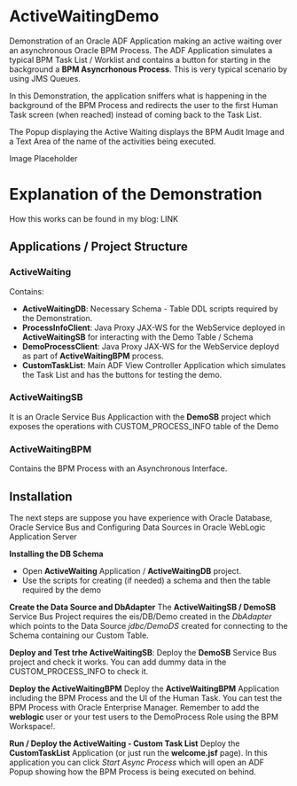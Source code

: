 # ActiveWaitingDemo
Demonstration of an Oracle ADF Application making an active waiting over an asynchronous Oracle BPM Process.
The ADF Application simulates a typical BPM Task List / Worklist and contains a button for starting in the background a **BPM Asyncrhonous Process**. This is very typical scenario by using JMS Queues.

In this Demonstration, the application sniffers what is happening in the background of the BPM Process and redirects the user to the first Human Task screen (when reached) instead of coming back to the Task List.

The Popup displaying the Active Waiting displays the BPM Audit Image and a Text Area of the name of the activities being executed.

Image Placeholder

# Explanation of the Demonstration

How this works can be found in my blog: LINK

## Applications / Project Structure

### ActiveWaiting
Contains:
- **ActiveWaitingDB**: Necessary Schema - Table DDL scripts required by the Demonstration.
- **ProcessInfoClient**: Java Proxy JAX-WS for the WebService deployed in **ActiveWaitingSB** for interacting with the Demo Table / Schema
- **DemoProcessClient**: Java Proxy JAX-WS for the WebService deployd as part of **ActiveWaitingBPM** process.
- **CustomTaskList**: Main ADF View Controller Application which simulates the Task List and has the buttons for testing the demo.

### ActiveWaitingSB
It is an Oracle Service Bus Applicaction with the **DemoSB** project which exposes the operations with CUSTOM_PROCESS_INFO table of the Demo

### ActiveWaitingBPM
Contains the BPM Process with an Asynchronous Interface.

## Installation
The next steps are suppose you have experience with Oracle Database, Oracle Service Bus and Configuring Data Sources in Oracle WebLogic Application Server

**Installing the DB Schema**
- Open **ActiveWaiting** Application / **ActiveWaitingDB** project.
- Use the scripts for creating (if needed) a schema and then the table required by the demo

**Create the Data Source and DbAdapter**
The **ActiveWaitingSB / DemoSB** Service Bus Project requires the eis/DB/Demo created in the *DbAdapter* which points to the Data Source *jdbc/DemoDS* created for connecting to the Schema containing our Custom Table.

**Deploy and Test trhe ActiveWaitingSB**:
Deploy the **DemoSB** Service Bus project and check it works. You can add dummy data in the CUSTOM_PROCESS_INFO to check it.

**Deploy the ActiveWaitingBPM**
Deploy the **ActiveWaitingBPM** Application including the BPM Process and the UI of the Human Task.
You can test the BPM Process with Oracle Enterprise Manager.
Remember to add the **weblogic** user or your test users to the DemoProcess Role using the BPM Workspace!.

**Run / Deploy the ActiveWaiting - Custom Task List**
Deploy the **CustomTaskList** Application (or just run the **welcome.jsf** page). In this application you can click *Start Async Process* which will open an ADF Popup showing how the BPM Process is being executed on behind.
